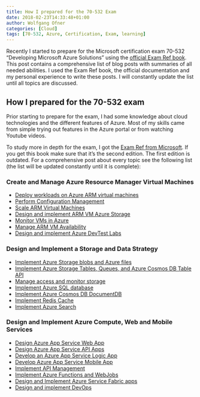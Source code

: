 ```yaml
---
title: How I prepared for the 70-532 Exam
date: 2018-02-23T14:33:48+01:00
author: Wolfgang Ofner
categories: [Cloud]
tags: [70-532, Azure, Certification, Exam, learning]
---
```

Recently I started to prepare for the Microsoft certification exam 70-532 &#8220;Developing Microsoft Azure Solutions&#8221; using the <a href="http://amzn.to/2EWNWMF" target="_blank" rel="noopener noreferrer">official Exam Ref book</a>. This post contains a comprehensive list of blog posts with summaries of all needed abilities. I used the Exam Ref book, the official documentation and my personal experience to write these posts. I will constantly update the list until all topics are discussed.

## How I prepared for the 70-532 exam

Prior starting to prepare for the exam, I had some knowledge about cloud technologies and the different features of Azure. Most of my skills came from simple trying out features in the Azure portal or from watching Youtube videos.

To study more in depth for the exam, I got the <a href="http://amzn.to/2EWNWMF" target="_blank" rel="noopener noreferrer">Exam Ref from Microsoft</a>. If you get this book make sure that it&#8217;s the second edition. The first edition is outdated. For a comprehensive post about every topic see the following list (the list will be updated constantly until it is complete):

### Create and Manage Azure Resource Manager Virtual Machines

  * <a href="https://www.programmingwithwolfgang.com/deploy-workload-on-azure-arm-virtual-machines/" target="_blank" rel="noopener noreferrer">Deploy workloads on Azure ARM virtual machines</a>
  * <a href="https://www.programmingwithwolfgang.com/perform-configuration-management/" target="_blank" rel="noopener noreferrer">Perform Configuration Management</a>
  * <a href="https://www.programmingwithwolfgang.com/scale-arm-virtual-machines/" target="_blank" rel="noopener noreferrer">Scale ARM Virtual Machines</a>
  * <a href="https://www.programmingwithwolfgang.com/design-implement-arm-vm-azure-storage/" target="_blank" rel="noopener noreferrer">Design and implement ARM VM Azure Storage</a>
  * <a href="https://www.programmingwithwolfgang.com/monitor-vms-in-azure/" target="_blank" rel="noopener noreferrer">Monitor VMs in Azure</a>
  * <a href="https://www.programmingwithwolfgang.com/manage-arm-vm-availability/" target="_blank" rel="noopener noreferrer">Manage ARM VM Availability</a>
  * <a href="https://www.programmingwithwolfgang.com/design-and-implement-devtest-labs/" target="_blank" rel="noopener noreferrer">Design and implement Azure DevTest Labs</a>

### Design and Implement a Storage and Data Strategy

  * <a href="https://www.programmingwithwolfgang.com/implement-azure-storage-blobs-and-azure-files/" target="_blank" rel="noopener noreferrer">Implement Azure Storage blobs and Azure files</a>
  * <a href="https://www.programmingwithwolfgang.com/implement-azure-storage-tables-queues-and-azure-cosmos-db-table-api/" target="_blank" rel="noopener noreferrer">Implement Azure Storage Tables, Queues, and Azure Cosmos DB Table API</a>
  * <a href="https://www.programmingwithwolfgang.com/manage-access-and-monitor-storage/" target="_blank" rel="noopener noreferrer">Manage access and monitor storage</a>
  * <a href="https://www.programmingwithwolfgang.com/implement-azure-sql-database/" target="_blank" rel="noopener noreferrer">Implement Azure SQL database</a>
  * <a href="https://www.programmingwithwolfgang.com/implement-azure-cosmos-db-documentdb/" target="_blank" rel="noopener noreferrer">Implement Azure Cosmos DB DocumentDB</a>
  * <a href="https://www.programmingwithwolfgang.com/implement-redis-cache-azure/" target="_blank" rel="noopener noreferrer">Implement Redis Cache</a>
  * <a href="https://www.programmingwithwolfgang.com/implement-azure-search/" target="_blank" rel="noopener noreferrer">Implement Azure Search</a>

### Design and Implement Azure Compute, Web and Mobile Services

  * <a href="https://www.programmingwithwolfgang.com/design-azure-app-service-web-app/" target="_blank" rel="noopener noreferrer">Design Azure App Service Web App</a>
  * <a href="https://www.programmingwithwolfgang.com/design-azure-app-service-api-apps/" target="_blank" rel="noopener noreferrer">Design Azure App Service API Apps</a>
  * <a href="https://www.programmingwithwolfgang.com/develop-azure-app-service-logic-app/" target="_blank" rel="noopener noreferrer">Develop an Azure App Service Logic App</a>
  * <a href="https://www.programmingwithwolfgang.com/develop-azure-app-service-mobile-app" target="_blank" rel="noopener noreferrer">Develop Azure App Service Mobile App</a>
  * [Implement API Management](https://www.programmingwithwolfgang.com/implement-api-management/)
  * <a href="https://www.programmingwithwolfgang.com/implement-azure-functions-webjobs/" target="_blank" rel="noopener noreferrer">Implement Azure Functions and WebJobs</a>
  * <a href="https://www.programmingwithwolfgang.com/implement-azure-service-fabric-apps/" target="_blank" rel="noopener noreferrer">Design and Implement Azure Service Fabric apps</a>
  * <a href="https://www.programmingwithwolfgang.com/design-and-implement-devops/" target="_blank" rel="noopener noreferrer">Design and implement DevOps</a>